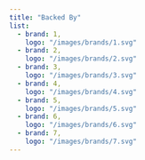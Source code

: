 ```yaml
---
title: "Backed By"
list:
  - brand: 1,
    logo: "/images/brands/1.svg"
  - brand: 2,
    logo: "/images/brands/2.svg"
  - brand: 3,
    logo: "/images/brands/3.svg"
  - brand: 4,
    logo: "/images/brands/4.svg"
  - brand: 5,
    logo: "/images/brands/5.svg"
  - brand: 6,
    logo: "/images/brands/6.svg"
  - brand: 7,
    logo: "/images/brands/7.svg"
---
```

